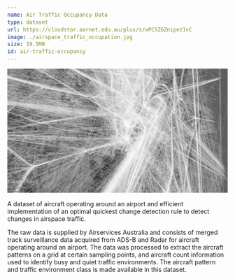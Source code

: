 ```yaml
---
name: Air Traffic Occupancy Data
type: dataset
url: https://cloudstor.aarnet.edu.au/plus/s/wPCSZ6Znipez1vC
image: ./airspace_traffic_occupation.jpg
size: 19.5MB
id: air-traffic-occupancy
---
```


<p align="center"><img src="./airspace_traffic_occupation.jpg" alt="Airspace Traffic"/></p>

A dataset of aircraft operating around an airport and efficient implementation of an optimal quickest change detection rule to detect changes in airspace traffic.

The raw data is supplied by Airservices Australia and consists of merged track surveillance data acquired from ADS-B and Radar for aircraft operating around an airport. The data was processed to extract the aircraft patterns on a grid at certain sampling points, and aircraft count information used to identify busy and quiet traffic environments. The aircraft pattern and traffic environment class is made available in this dataset.
